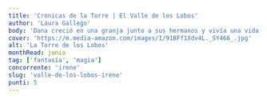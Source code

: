 ```yaml
---
title: 'Cronicas de la Torre | El Valle de los Lobos'
author: 'Laura Gallego'
body: 'Dana creció en una granja junto a sus hermanos y vivía una vida normal. El día que el Maestro la llevó con él a la Escuela de Alta Hechicería de la Torre, en el Valle de los Lobos, no se imaginaba que su vida cambiaría para siempre y que se convertiría en la depositaria de secretos tan mágicos como antiguos. ¿ '
cover: 'https://m.media-amazon.com/images/I/91BFf1Xdv4L._SY466_.jpg'
alt: 'La Torre de los Lobos'
monthRead: junio
tag: ['fantasía', 'magia']
concorrente: 'irene'
slug: 'valle-de-los-lobos-irene'
punti: 5
---
```

